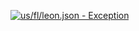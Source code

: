 [![us/fl/leon.json - Exception](https://img.shields.io/badge/us/fl/leon.json-Exception-red)](https://github.com/openaddresses/openaddresses/tree/master/sources/us/fl/leon.json)